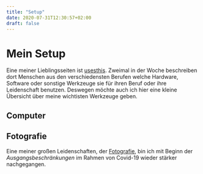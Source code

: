 ```yaml
---
title: "Setup"
date: 2020-07-31T12:30:57+02:00
draft: false
---
```


# Mein Setup

Eine meiner Lieblingsseiten ist [usesthis](https://usesthis.com/). Zweimal in der Woche beschreiben dort Menschen aus den verschiedensten Berufen welche Hardware, Software oder sonstige Werkzeuge sie für ihren Beruf oder ihre Leidenschaft benutzen. Deswegen möchte auch ich hier eine kleine Übersicht über meine wichtisten Werkzeuge geben.

## Computer

## Fotografie

Eine meiner großen Leidenschaften, der [Fotografie](https://www.instagram.com/sotsoguk/), bin ich mit Beginn der *Ausgangsbeschränkungen* im Rahmen von Covid-19 wieder stärker nachgegangen. 


